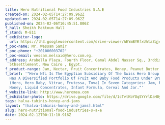 ```yaml
---
title: Hero Nutritional Food Industries S.A.E
created-on: 2024-02-05T14:27:09.962Z
updated-on: 2024-02-05T14:27:09.962Z
published-on: 2024-02-06T16:45:51.806Z
f_hall: Sheikh Maktoum Hall
f_stand: M-E11
f_exhibitor-logo:
  url: https://lh3.googleusercontent.com/drive-viewer/AEYmBYRfxUhtaZqjcRii9EivcL5rcs0oPPzvOxqW3IcCivTMTy3IjR7F0_7nPlh7d0ed2JFStWF8K9qdav24RESLXI-j0EDTfg=s1600
f_poc-name: Mr. Wessam Samir
f_poc-phone: "+201006003702"
f_poc-email: wessam.melsaid@hero.com.eg.
f_address: Arabella Plaza, Fourth Floor, Gamal Abdel Nasser Sq., 3rddistrict,
  5thsettlement, New Cairo , Egypt.
f_product-range: Jam, Nectar, Fruit Concentrates, Honey, Peanut Butter Baby Food.
f_brief: '"Hero Nfi Is The Egyptian Subsidiary Of The Swiss Hero Group. Hero Nfi
  Has A Diversified Portfolio Of Fruit And Baby Food Products Under Brands
  (Hero, Hero Baby, Vitrac, Frutessa, Tova) In Seven Categories: Jam, Nectar,
  Honey, Liquid Concentrates, Infant Formula, Cereal And Jar."'
f_website-link: http://www.heromea.com
f_exhibitor-photo: https://drive.google.com/file/d/1cTvtKbYOqSYYrlDaH0yPE6F__7ch8Pa1/view?usp=drive_link
tags: halva-tahinis-honey-and-jams
layout: "[halva-tahinis-honey-and-jams].html"
slug: hero-nutritional-food-industries-s-a-e
date: 2024-02-12T00:11:10.916Z
---
```

